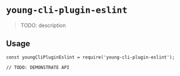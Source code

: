 # `young-cli-plugin-eslint`

> TODO: description

## Usage

```
const youngCliPluginEslint = require('young-cli-plugin-eslint');

// TODO: DEMONSTRATE API
```
